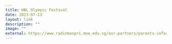 ```yaml
---
title: HBL Olympic Festival
date: 2023-07-13
layout: link
description: ""
image: ""
external: https://www.radinmaspri.moe.edu.sg/our-partners/parents-information-n-resources/home-based-learning/
---
```

